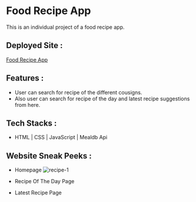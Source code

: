 # Food Recipe App

This is an individual project of a food recipe app.

## Deployed Site :

[Food Recipe App](https://warm-fenglisu-a8ffae.netlify.app/)

## Features :

- User can search for recipe of the different cousigns.
- Also user can search for recipe of the day and latest recipe suggestions from here.

## Tech Stacks :

- HTML | CSS | JavaScript | Mealdb Api

## Website Sneak Peeks :

- Homepage
  ![recipe-1](https://user-images.githubusercontent.com/100181657/194224638-dc7e750a-af4c-48c2-aaa2-8e9e39312e83.png)

- Recipe Of The Day Page
 
 
- Latest Recipe Page
 










































